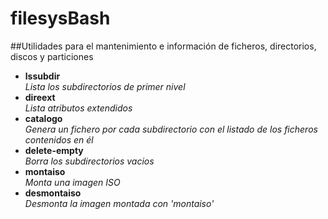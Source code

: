 # filesysBash
##Utilidades para el mantenimiento e información de ficheros, directorios, discos y particiones

- **lssubdir**    
	*Lista los subdirectorios de primer nivel*
- **direext**    
	*Lista atributos extendidos*
- **catalogo**    
	*Genera un fichero por cada subdirectorio con el listado de los ficheros contenidos en él*
- **delete-empty**    
	*Borra los subdirectorios vacios*
- **montaiso**    
	*Monta una imagen ISO*
- **desmontaiso**    
	*Desmonta la imagen montada con 'montaiso'*
